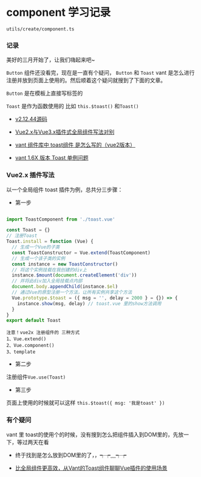 # component 学习记录

`utils/create/component.ts`


### 记录

美好的三月开始了，让我们嗨起来吧~

`Button` 组件还没看完，现在是一直有个疑问， `Button` 和 `Toast` vant 是怎么进行注册并放到页面上使用的。然后顺着这个疑问就搜到了下面的文章。

`Button` 是在模板上直接写标签的

`Toast` 是作为函数使用的 比如 `this.$toast()` 和`Toast()`

- [v2.12.44源码](https://github.com/youzan/vant/blob/v2.12.44/src/toast/index.js#L183)

- [Vue2.x与Vue3.x插件式全局组件写法对别](http://zyyzg.cn/2021/05/25/Vue2-x%E4%B8%8EVue3-x%E6%8F%92%E4%BB%B6%E5%BC%8F%E5%85%A8%E5%B1%80%E7%BB%84%E4%BB%B6%E5%86%99%E6%B3%95%E5%AF%B9%E5%88%AB/)
- [vant 组件库中 toast组件 是怎么写的（vue2版本）](https://www.helloworld.net/p/1548847801)
- [vant 1.6X 版本 Toast 单例问题](https://www.programminghunter.com/article/9540777756/)

### Vue2.x 插件写法

以一个全局组件 toast 插件为例，总共分三步骤：

- 第一步
```javascript

import ToastComponent from './toast.vue'

const Toast = {}
// 注册Toast
Toast.install = function (Vue) {
  // 生成一个Vue的子类
  const ToastConstructor = Vue.extend(ToastComponent)
  // 生成一个该子类的实例
  const instance = new ToastConstructor()
  // 将这个实例挂载在我创建的div上
  instance.$mount(document.createElement('div'))
  // 并将此div加入全局挂载点内部
  document.body.appendChild(instance.$el)
  // 通过Vue的原型注册一个方法，让所有实例共享这个方法
  Vue.prototype.$toast = ({ msg = '', delay = 2000 } = {}) => {
    instance.show(msg, delay) // toast.vue 里的show方法调用
  }
}
export default Toast

```

```text
注意！vue2x 注册组件的 三种方式
1、Vue.extend()
2、Vue.component()
3、template
```

- 第二步

注册组件`Vue.use(Toast)`

- 第三步

页面上使用的时候就可以这样 `this.$toast({ msg: '我是toast' })`




### 有个疑问

vant 里 toast的使用个的时候，没有搜到怎么把组件插入到DOM里的，先放一下，等过两天在看

* 终于找到是怎么放到DOM里的了，，┭┮﹏┭┮ 

- [比全局组件更高效，从Vant的Toast组件聊聊Vue插件的使用场景](http://soiiy.com/Vue-js/14332.html)

